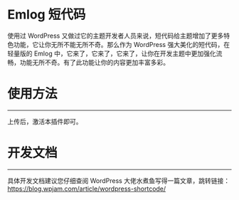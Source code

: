 # Emlog 短代码
使用过 WordPress 又做过它的主题开发者人员来说，短代码给主题增加了更多特色功能，它让你无所不能无所不奇。那么作为 WordPress 强大美化的短代码，在轻量版的 Emlog 中，它来了，它来了，它来了，让你在开发主题中更加强化流畅，功能无所不奇。有了此功能让你的内容更加丰富多彩。

# 使用方法
--------------
上传后，激活本插件即可。

# 开发文档
--------------
具体开发文档建议您仔细查阅 WordPress 大佬水煮鱼写得一篇文章，跳转链接：https://blog.wpjam.com/article/wordpress-shortcode/
